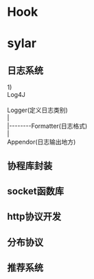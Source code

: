 # Hook
# sylar

## 日志系统
1)<br>
	Log4J<br>
<br>
	Logger(定义日志类别)	<br>
		|<br>
		|--------Formatter(日志格式)<br>
		|<br>
	Appendor(日志输出地方)<br>

## 协程库封装

## socket函数库

## http协议开发

## 分布协议

## 推荐系统
